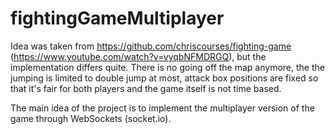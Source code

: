 # fightingGameMultiplayer
 
Idea was taken from https://github.com/chriscourses/fighting-game (https://www.youtube.com/watch?v=vyqbNFMDRGQ), but the implementation differs quite. 
There is no going off the map anymore, the the jumping is limited to double jump at most, attack box positions are fixed so that it's fair for both players and the game itself is not time based. 

The main idea of the project is to implement the multiplayer version of the game through WebSockets (socket.io).
